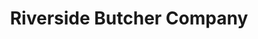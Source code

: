 ---
title: "Riverside Butcher Company"
url: /damariscotta/riverside-butcher-company/
shop: butcher
---